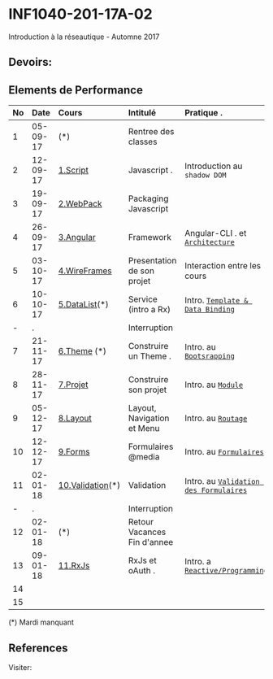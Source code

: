 # INF1040-201-17A-02

Introduction à la réseautique - Automne 2017

## Devoirs:


## Elements de Performance

|No| Date   | Cours                       | Intitulé                                |  Pratique .                            |
|--|--------|:----------------------------|:----------------------------------------|:---------------------------------------|
| 1|05-09-17| (*)                         | Rentree des classes                     |                                        |
| 2|12-09-17|[1.Script](1.Script)         | Javascript .                            |  Introduction au `shadow DOM`          |
| 3|19-09-17|[2.WebPack](2.WebPack)       | Packaging Javascript                    |                                        | 
| 4|26-09-17|[3.Angular](3.Angular)       | Framework                               |  Angular-CLI . et [`Architecture`](https://angular.io/guide/architecture) |
| 5|03-10-17|[4.WireFrames](4.WireFrames) | Presentation de son projet              |  Interaction entre les cours           |
| 6|10-10-17|[5.DataList](5.DataList)(*)  | Service (intro a Rx)                    |  Intro. [`Template & Data Binding`](https://angular.io/guide/displaying-data)  |
| -| .      |                             | Interruption                            |                                        |
| 7|21-11-17|[6.Theme](6.Theme) (*)       |  Construire un Theme .                  | Intro. au [`Bootsrapping`](https://angular.io/guide/bootstrapping)  |
| 8|28-11-17|[7.Projet](7.Projet)         | Construire son projet                   | Intro. au [`Module`](https://angular.io/guide/ngmodule) |
| 9|05-12-17|[8.Layout](8.Layout)         | Layout, Navigation et Menu              | Intro. au [`Routage`](https://angular.io/guide/router) |
|10|12-12-17|[9.Forms](9.Forms)           | Formulaires  @media                      | Intro. au [`Formulaires`](https://angular.io/guide/user-input) |
|11|02-01-18|[10.Validation](10.Validation)(*)| Validation                                | Intro. au [`Validation des Formulaires`](https://angular.io/guide/form-validation) |
| -| .      |                             | Interruption                            |                                        |
|12|02-01-18| (*)                         | Retour Vacances Fin d'annee             |                                        |
|13|09-01-18|[11.RxJs](11.RxJs)           | RxJs  et oAuth .                         |  Intro. a [`Reactive/Programming`](https://auth0.com/blog/understanding-reactive-programming-and-rxjs/) |
|14|        |                             |                                         |                                        |
|15|        |                             |                                         |                                        |

(*) Mardi manquant

## References

Visiter:

